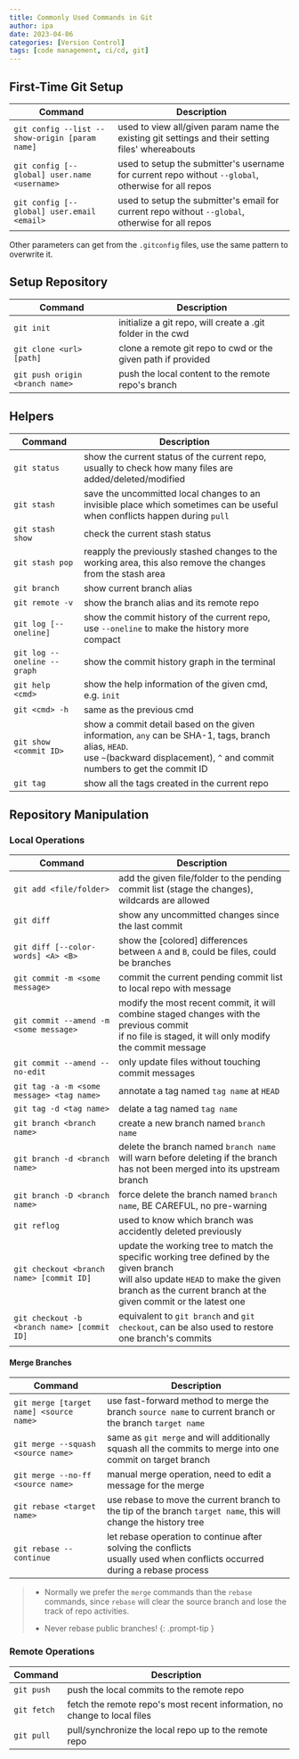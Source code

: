 ```yaml
---
title: Commonly Used Commands in Git
author: ipa
date: 2023-04-06
categories: [Version Control]
tags: [code management, ci/cd, git]
---
```


## First-Time Git Setup

| Command                                        | Description                                                  |
| ---------------------------------------------- | ------------------------------------------------------------ |
| `git config --list --show-origin [param name]` | used to view all/given param name the existing git settings and their setting files' whereabouts |
| `git config [--global] user.name <username>`   | used to setup the submitter's username for current repo without `--global`, otherwise for all repos |
| `git config [--global] user.email <email>`     | used to setup the submitter's email for current repo without `--global`, otherwise for all repos |

Other parameters can get from the `.gitconfig` files, use the same pattern to overwrite it.

## Setup Repository

| Command                         | Description                                                  |
| ------------------------------- | ------------------------------------------------------------ |
| `git init`                      | initialize a git repo, will create a .git folder in the cwd  |
| `git clone <url> [path]`        | clone a remote git repo to cwd or the given path if provided |
| `git push origin <branch name>` | push the local content to the remote repo's branch           |

## Helpers

| Command                     | Description                                                  |
| --------------------------- | ------------------------------------------------------------ |
| `git status`                | show the current status of the current repo, usually to check how many files are added/deleted/modified |
| `git stash`                 | save the uncommitted local changes to an invisible place which sometimes can be useful when conflicts happen during `pull` |
| `git stash show`            | check the current stash status                               |
| `git stash pop`             | reapply the previously stashed changes to the working area, this also remove the changes from the stash area |
| `git branch`                | show current branch alias                                    |
| `git remote -v`             | show the branch alias and its remote repo                    |
| `git log [--oneline]`       | show the commit history of the current repo, use `--oneline` to make the history more compact |
| `git log --oneline --graph` | show the commit history graph in the terminal                |
| `git help <cmd>`            | show the help information of the given cmd, e.g. `init`      |
| `git <cmd> -h`              | same as the previous cmd                                     |
| `git show <commit ID>`      | show a commit detail based on the given information, `any` can be SHA-1, tags, branch alias, `HEAD`. <br>use `~`(backward displacement), `^` and commit numbers to get the commit ID |
| `git tag`                   | show all the tags created in the current repo                |

## Repository Manipulation

### Local Operations

| Command                                     | Description                                                  |
| ------------------------------------------- | ------------------------------------------------------------ |
| `git add <file/folder>`                     | add the given file/folder to the pending commit list (stage the changes), wildcards are allowed |
| `git diff`                                  | show any uncommitted changes since the last commit           |
| `git diff [--color-words] <A> <B>`          | show the [colored] differences between `A` and `B`, could be files, could be branches |
| `git commit -m <some message>`              | commit the current pending commit list to local repo with message |
| `git commit --amend -m <some message>`      | modify the most recent commit, it will combine staged changes with the previous commit <br>if no file is staged, it will only modify the commit message |
| `git commit --amend --no-edit`              | only update files without touching commit messages           |
| `git tag -a -m <some message> <tag name>`   | annotate a tag named `tag name` at `HEAD`                    |
| `git tag -d <tag name>`                     | delate a tag named `tag name`                                |
| `git branch <branch name>`                  | create a new branch named `branch name`                      |
| `git branch -d <branch name>`               | delete the branch named `branch name` <br>will warn before deleting if the branch has not been merged into its upstream branch |
| `git branch -D <branch name>`               | force delete the branch named `branch name`, BE CAREFUL, no pre-warning |
| `git reflog`                                | used to know which branch was accidently deleted previously  |
| `git checkout <branch name> [commit ID]`    | update the working tree to match the specific working tree defined by the given branch<br>will also update `HEAD` to make the given branch as the current branch at the given commit or the latest one |
| `git checkout -b <branch name> [commit ID]` | equivalent to `git branch` and `git checkout`, can be also used to restore one branch's commits |

#### Merge Branches

| Command                                 | Description                                                  |
| --------------------------------------- | ------------------------------------------------------------ |
| `git merge [target name] <source name>` | use fast-forward method to merge the branch `source name` to current branch or the branch `target name` |
| `git merge --squash <source name>`      | same as `git merge` and will additionally squash all the commits to merge into one commit on target branch |
| `git merge --no-ff <source name>`       | manual merge operation, need to edit a message for the merge |
| `git rebase <target name>`              | use rebase to move the current branch to the tip of the branch `target name`, this will change the history tree |
| `git rebase --continue`                 | let rebase operation to continue after solving the conflicts <br>usually used when conflicts occurred during a rebase process |

> - Normally we prefer the `merge` commands than the `rebase` commands, since `rebase` will clear the source branch and lose the track of repo activities.
>
> - Never rebase public branches!
{: .prompt-tip }

### Remote Operations

| Command     | Description                                                  |
| ----------- | ------------------------------------------------------------ |
| `git push`  | push the local commits to the remote repo                    |
| `git fetch` | fetch the remote repo's most recent information, no change to local files |
| `git pull`  | pull/synchronize the local repo up to the remote repo        |

